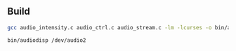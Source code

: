 ## Build

```bash
gcc audio_intensity.c audio_ctrl.c audio_stream.c -lm -lcurses -o bin/audiodisp

bin/audiodisp /dev/audio2
```
